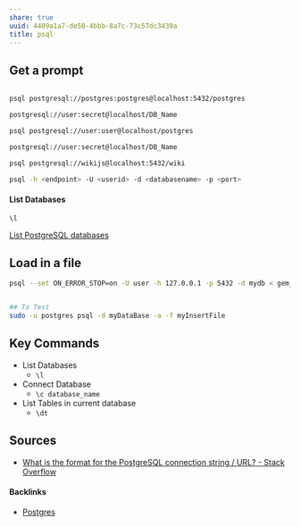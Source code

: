 ```yaml
---
share: true
uuid: 4409a1a7-de50-4bbb-8a7c-73c57dc3439a
title: psql
---
```

## Get a prompt

``` bash

psql postgresql://postgres:postgres@localhost:5432/postgres

postgresql://user:secret@localhost/DB_Name

psql postgresql://user:user@localhost/postgres

postgresql://user:secret@localhost/DB_Name

psql postgresql://wikijs@localhost:5432/wiki

psql -h <endpoint> -U <userid> -d <databasename> -p <port>

```

#### List Databases

``` 
\l
```

[List PostgreSQL databases](https://chat.openai.com/share/10a7dd19-dc3b-4233-8260-37a48df3335f)

## Load in a file

``` bash
psql --set ON_ERROR_STOP=on -U user -h 127.0.0.1 -p 5432 -d mydb < gem_2021-12-14.sql 


## To Test
sudo -u postgres psql -d myDataBase -a -f myInsertFile
```

## Key Commands

* List Databases
  * `\l`
* Connect Database
  * `\c database_name`
* List Tables in current database
  * `\dt`

## Sources

* [What is the format for the PostgreSQL connection string / URL? - Stack Overflow](https://stackoverflow.com/questions/3582552/what-is-the-format-for-the-postgresql-connection-string-url)

#### Backlinks

* [Postgres](/5d70cd64-3134-4b62-8879-12f1f8bb4afe)